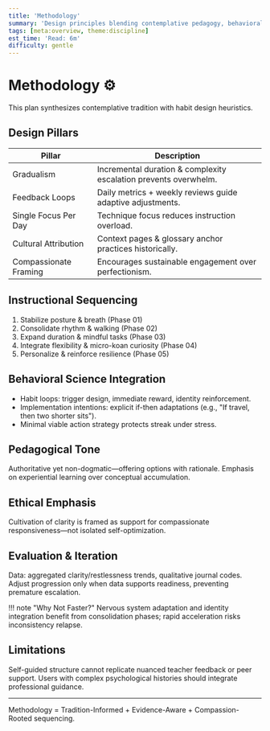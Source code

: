 ```yaml
---
title: 'Methodology'
summary: 'Design principles blending contemplative pedagogy, behavioral science, and cultural respect.'
tags: [meta:overview, theme:discipline]
est_time: 'Read: 6m'
difficulty: gentle
---
```


# Methodology :gear:

This plan synthesizes contemplative tradition with habit design heuristics.

## Design Pillars

| Pillar                | Description                                                      |
| --------------------- | ---------------------------------------------------------------- |
| Gradualism            | Incremental duration & complexity escalation prevents overwhelm. |
| Feedback Loops        | Daily metrics + weekly reviews guide adaptive adjustments.       |
| Single Focus Per Day  | Technique focus reduces instruction overload.                    |
| Cultural Attribution  | Context pages & glossary anchor practices historically.          |
| Compassionate Framing | Encourages sustainable engagement over perfectionism.            |

## Instructional Sequencing

1. Stabilize posture & breath (Phase 01)
2. Consolidate rhythm & walking (Phase 02)
3. Expand duration & mindful tasks (Phase 03)
4. Integrate flexibility & micro-koan curiosity (Phase 04)
5. Personalize & reinforce resilience (Phase 05)

## Behavioral Science Integration

-   Habit loops: trigger design, immediate reward, identity reinforcement.
-   Implementation intentions: explicit if-then adaptations (e.g., "If travel, then two shorter sits").
-   Minimal viable action strategy protects streak under stress.

## Pedagogical Tone

Authoritative yet non-dogmatic—offering options with rationale. Emphasis on experiential learning over conceptual accumulation.

## Ethical Emphasis

Cultivation of clarity is framed as support for compassionate responsiveness—not isolated self-optimization.

## Evaluation & Iteration

Data: aggregated clarity/restlessness trends, qualitative journal codes. Adjust progression only when data supports readiness, preventing premature escalation.

!!! note "Why Not Faster?"
Nervous system adaptation and identity integration benefit from consolidation phases; rapid acceleration risks inconsistency relapse.

## Limitations

Self-guided structure cannot replicate nuanced teacher feedback or peer support. Users with complex psychological histories should integrate professional guidance.

---

Methodology = Tradition-Informed + Evidence-Aware + Compassion-Rooted sequencing.

